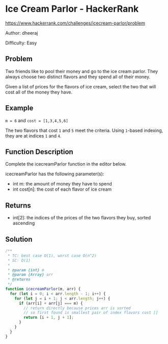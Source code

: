 # Ice Cream Parlor - HackerRank

https://www.hackerrank.com/challenges/icecream-parlor/problem

Author: dheeraj

Difficulty: Easy

## Problem

Two friends like to pool their money and go to the ice cream parlor. They always choose two distinct flavors and they spend all of their money.

Given a list of prices for the flavors of ice cream, select the two that will cost all of the money they have.

## Example

`m = 6` and `cost = [1,3,4,5,6]`

The two flavors that cost `1` and `5` meet the criteria. Using `1`-based indexing, they are at indices `1` and `4`.

## Function Description

Complete the icecreamParlor function in the editor below.

icecreamParlor has the following parameter(s):

- int m: the amount of money they have to spend
- int cost[n]: the cost of each flavor of ice cream

## Returns

- int[2]: the indices of the prices of the two flavors they buy, sorted ascending

## Solution

```js
/**
 * TC: best case O(1), worst case O(n^2)
 * SC: O(1)
 *
 * @param {int} m
 * @param {Array} arr
 * @returns
 */
function icecreamParlor(m, arr) {
  for (let i = 0; i < arr.length - 1; i++) {
    for (let j = i + 1; j < arr.length; j++) {
      if (arr[i] + arr[j] === m) {
        // return directly because prices arr is sorted
        // so first found is smallest pair of index flavors cost []
        return [i + 1, j + 1];
      }
    }
  }
}
```
